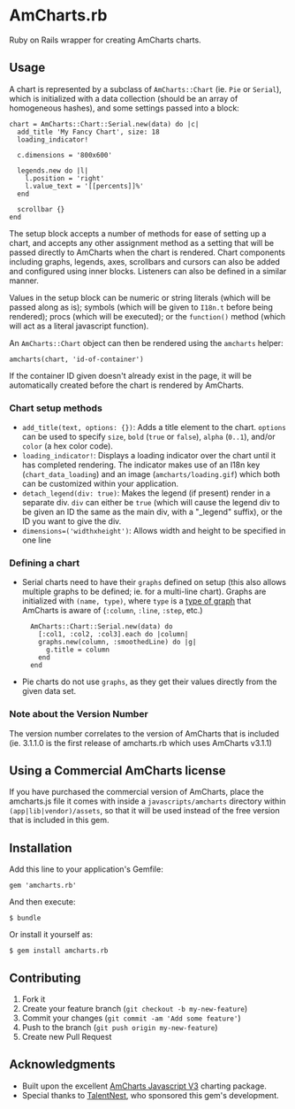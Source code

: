 # AmCharts.rb

Ruby on Rails wrapper for creating AmCharts charts.

## Usage

A chart is represented by a subclass of `AmCharts::Chart` (ie. `Pie` or `Serial`), which is initialized with a data collection (should be an array
of homogeneous hashes), and some settings passed into a block:

    chart = AmCharts::Chart::Serial.new(data) do |c|
      add_title 'My Fancy Chart', size: 18
      loading_indicator!

      c.dimensions = '800x600'

      legends.new do |l|
        l.position = 'right'
        l.value_text = '[[percents]]%'
      end

      scrollbar {}
    end

The setup block accepts a number of methods for ease of setting up a chart, and accepts any other assignment method as a setting
that will be passed directly to AmCharts when the chart is rendered. Chart components including graphs, legends, axes, scrollbars and
cursors can also be added and configured using inner blocks. Listeners can also be defined in a similar manner.

Values in the setup block can be numeric or string literals (which will be passed along as is); symbols (which will be
given to `I18n.t` before being rendered); procs (which will be executed); or the `function()` method (which will act as
a literal javascript function).

An `AmCharts::Chart` object can then be rendered using the `amcharts` helper:

    amcharts(chart, 'id-of-container')

If the container ID given doesn't already exist in the page, it will be automatically created before the chart is rendered
by AmCharts.

### Chart setup methods
* `add_title(text, options: {})`: Adds a title element to the chart. `options` can be used to specify `size`, `bold` (`true`
or `false`), `alpha` (`0..1`), and/or `color` (a hex color code).
* `loading_indicator!`: Displays a loading indicator over the chart until it has completed rendering. The indicator makes use of
an I18n key (`chart_data_loading`) and an image (`amcharts/loading.gif`) which both can be customized within your application.
* `detach_legend(div: true)`: Makes the legend (if present) render in a separate div. `div` can either be `true` (which will
cause the legend div to be given an ID the same as the main div, with a "_legend" suffix), or the ID you want to give the div.
* `dimensions=('widthxheight')`: Allows width and height to be specified in one line

### Defining a chart
* Serial charts need to have their `graphs` defined on setup (this also allows multiple graphs to be defined; ie. for a multi-line chart).
Graphs are initialized with `(name, type)`, where `type` is a [type of graph](http://docs.amcharts.com/javascriptcharts/AmGraph#type)
that AmCharts is aware of (`:column`, `:line`, `:step`, etc.)

        AmCharts::Chart::Serial.new(data) do
          [:col1, :col2, :col3].each do |column|
          graphs.new(column, :smoothedLine) do |g|
            g.title = column
          end
        end

* Pie charts do not use `graphs`, as they get their values directly from the given data set.

### Note about the Version Number
The version number correlates to the version of AmCharts that is included (ie. 3.1.1.0 is the first release of
amcharts.rb which uses AmCharts v3.1.1)

## Using a Commercial AmCharts license

If you have purchased the commercial version of AmCharts, place the amcharts.js file it comes with inside a
`javascripts/amcharts` directory within `(app|lib|vendor)/assets`, so that it will be used instead of the free
version that is included in this gem.

## Installation

Add this line to your application's Gemfile:

    gem 'amcharts.rb'

And then execute:

    $ bundle

Or install it yourself as:

    $ gem install amcharts.rb

## Contributing

1. Fork it
2. Create your feature branch (`git checkout -b my-new-feature`)
3. Commit your changes (`git commit -am 'Add some feature'`)
4. Push to the branch (`git push origin my-new-feature`)
5. Create new Pull Request

## Acknowledgments

* Built upon the excellent [AmCharts Javascript V3](http://www.amcharts.com/javascript-charts/) charting package.
* Special thanks to [TalentNest](http://github.com/talentnest), who sponsored this gem's development.
